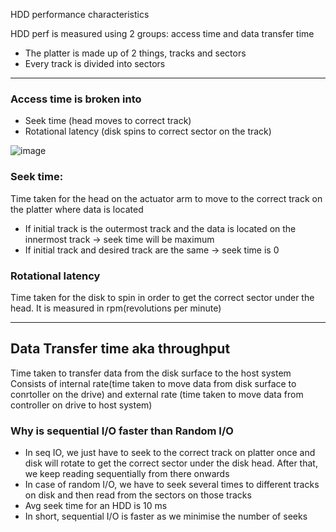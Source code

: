 HDD performance characteristics

HDD perf is measured using 2 groups: access time and data transfer time
- The platter is made up of 2 things, tracks and sectors
- Every track is divided into sectors

----

### Access time is broken into
- Seek time (head moves to correct track)
- Rotational latency (disk spins to correct sector on the track)


![image](https://github.com/soniamartis/system-design/assets/12456295/952383cd-292e-41d7-a4b4-9099cf80fe6c)

### Seek time:
Time taken for the head on the actuator arm to move to the correct track on the platter where data is located
- If initial track is the outermost track and the data is located on the innermost track -> seek time will be maximum
- If initial track and desired track are the same -> seek time is 0

### Rotational latency
Time taken for the disk to spin in order to get the correct sector under the head. It is measured in rpm(revolutions per minute)
  

----
## Data Transfer time aka throughput

Time taken to transfer data from the disk surface to the host system
Consists of internal rate(time taken to move data from disk surface to conrtoller on the drive) and external rate (time taken to move data from controller on drive to host system)

### Why is sequential I/O faster than Random I/O
- In seq IO, we just have to seek to the correct track on platter once and disk will rotate to get the correct sector under the disk head. After that, we keep reading sequentially from there onwards
- In case of random I/O, we have to seek several times to different tracks on disk and then read from the sectors on those tracks
- Avg seek time for an HDD is 10 ms
- In short, sequential I/O is faster as we minimise the number of seeks
